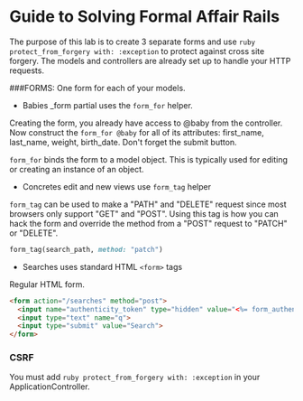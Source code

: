 # Guide to Solving Formal Affair Rails


The purpose of this lab is to create 3 separate forms and use ```ruby
protect_from_forgery with: :exception``` to protect against cross site forgery.
The models and controllers are already set up to handle your HTTP requests. 

###FORMS:
One form for each of your models.

* Babies \_form partial uses the ```form_for``` helper.

Creating the form, you already have access to @baby from the controller. Now construct the ```form_for @baby``` for all of its attributes: first\_name, last\_name, weight, birth\_date. Don't forget the submit button.

```form_for``` binds the form to a model object. This is typically used for editing or creating an instance of an object.

* Concretes edit and new views use ```form_tag``` helper

```form_tag``` can be used to make a "PATH" and "DELETE" request since most browsers only support "GET" and "POST". 
Using this tag is how you can hack the form and override the method from a "POST" request to "PATCH" or "DELETE".

```ruby
form_tag(search_path, method: "patch")
```

* Searches uses standard HTML ```<form>``` tags

Regular HTML form.

```html
<form action="/searches" method="post">
  <input name="authenticity_token" type="hidden" value="<%= form_authenticity_token %>" />
  <input type="text" name="q">
  <input type="submit" value="Search">
</form>
```

### CSRF
You must add ```ruby
protect_from_forgery with: :exception``` in your ApplicationController.




